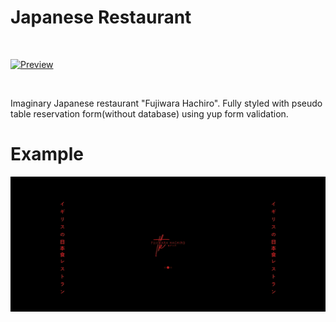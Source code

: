 # Japanese Restaurant

 <br>

[![Preview]][Link] 

<br>

[Preview]: https://img.shields.io/badge/Preview-5599dd?style=for-the-badge

[Link]: https://avdieienko.com/restaurant/ 'Preview.'
 Imaginary Japanese restaurant "Fujiwara Hachiro". Fully styled with pseudo table reservation form(without database) using yup form validation.
 # Example
 ![Example 1](https://github.com/Avdieienko/restaurant/blob/master/example/example.gif)




